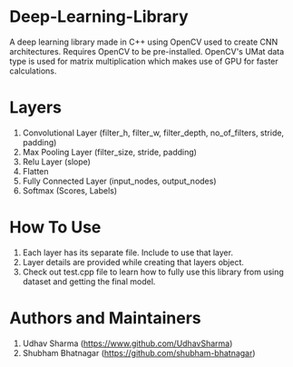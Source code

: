 # Deep-Learning-Library
A deep learning library made in C++ using OpenCV used to create CNN architectures.
Requires OpenCV to be pre-installed.
OpenCV's UMat data type is used for matrix multiplication which makes use of GPU for faster calculations.

#  Layers

1. Convolutional Layer (filter_h, filter_w, filter_depth, no_of_filters, stride, padding)
2. Max Pooling Layer (filter_size, stride, padding)
3. Relu Layer (slope)
4. Flatten
5. Fully Connected Layer (input_nodes, output_nodes)
6. Softmax (Scores, Labels)

# How To Use

1. Each layer has its separate file. Include to use that layer.
2. Layer details are provided while creating that layers object.
3. Check out test.cpp file to learn how to fully use this library from using dataset and getting the final model.

# Authors and Maintainers

1. Udhav Sharma (https://www.github.com/UdhavSharma)
2. Shubham Bhatnagar (https://github.com/shubham-bhatnagar)
